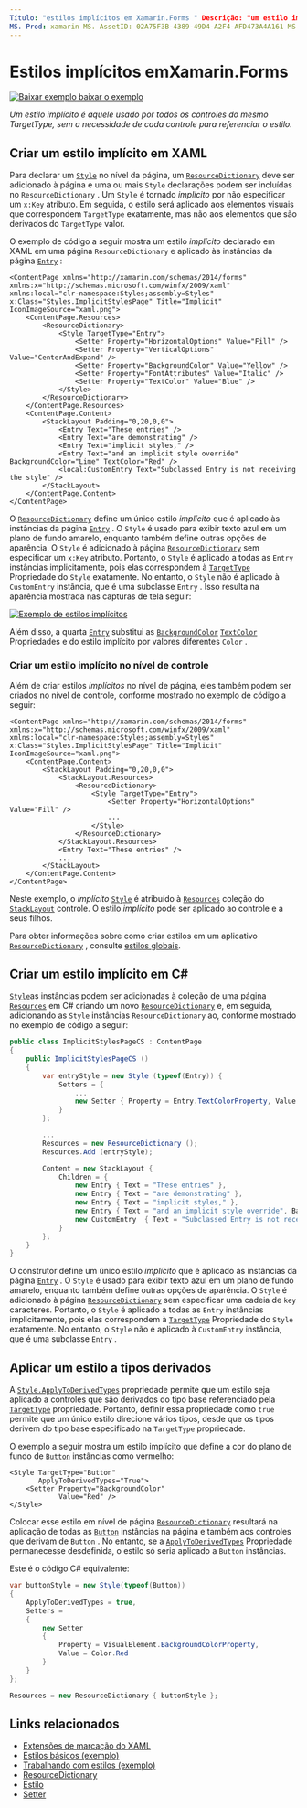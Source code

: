 ```yaml
---
Título: "estilos implícitos em Xamarin.Forms " Descrição: "um estilo implícito é aquele usado por todos os controles do mesmo TargetType, sem a necessidade de cada controle para referenciar o estilo".
MS. Prod: xamarin MS. AssetID: 02A75F3B-4389-49D4-A2F4-AFD473A4A161 MS. Technology: xamarin-Forms autor: davidbritch MS. Author: dabritch MS. Date: 01/30/2019 no-loc: [ Xamarin.Forms , Xamarin.Essentials ]
---
```


# <a name="implicit-styles-in-xamarinforms"></a>Estilos implícitos emXamarin.Forms

[![Baixar exemplo ](~/media/shared/download.png) baixar o exemplo](https://docs.microsoft.com/samples/xamarin/xamarin-forms-samples/userinterface-styles-basicstyles)

_Um estilo implícito é aquele usado por todos os controles do mesmo TargetType, sem a necessidade de cada controle para referenciar o estilo._

## <a name="create-an-implicit-style-in-xaml"></a>Criar um estilo implícito em XAML

Para declarar um [`Style`](xref:Xamarin.Forms.Style) no nível da página, um [`ResourceDictionary`](xref:Xamarin.Forms.ResourceDictionary) deve ser adicionado à página e uma ou mais `Style` declarações podem ser incluídas no `ResourceDictionary` . Um `Style` é tornado *implícito* por não especificar um `x:Key` atributo. Em seguida, o estilo será aplicado aos elementos visuais que correspondem `TargetType` exatamente, mas não aos elementos que são derivados do `TargetType` valor.

O exemplo de código a seguir mostra um estilo *implícito* declarado em XAML em uma página `ResourceDictionary` e aplicado às instâncias da página [`Entry`](xref:Xamarin.Forms.Entry) :

```xaml
<ContentPage xmlns="http://xamarin.com/schemas/2014/forms" xmlns:x="http://schemas.microsoft.com/winfx/2009/xaml" xmlns:local="clr-namespace:Styles;assembly=Styles" x:Class="Styles.ImplicitStylesPage" Title="Implicit" IconImageSource="xaml.png">
    <ContentPage.Resources>
        <ResourceDictionary>
            <Style TargetType="Entry">
                <Setter Property="HorizontalOptions" Value="Fill" />
                <Setter Property="VerticalOptions" Value="CenterAndExpand" />
                <Setter Property="BackgroundColor" Value="Yellow" />
                <Setter Property="FontAttributes" Value="Italic" />
                <Setter Property="TextColor" Value="Blue" />
            </Style>
        </ResourceDictionary>
    </ContentPage.Resources>
    <ContentPage.Content>
        <StackLayout Padding="0,20,0,0">
            <Entry Text="These entries" />
            <Entry Text="are demonstrating" />
            <Entry Text="implicit styles," />
            <Entry Text="and an implicit style override" BackgroundColor="Lime" TextColor="Red" />
            <local:CustomEntry Text="Subclassed Entry is not receiving the style" />
        </StackLayout>
    </ContentPage.Content>
</ContentPage>
```

O [`ResourceDictionary`](xref:Xamarin.Forms.ResourceDictionary) define um único estilo *implícito* que é aplicado às instâncias da página [`Entry`](xref:Xamarin.Forms.Entry) . O `Style` é usado para exibir texto azul em um plano de fundo amarelo, enquanto também define outras opções de aparência. O `Style` é adicionado à página [`ResourceDictionary`](xref:Xamarin.Forms.ResourceDictionary) sem especificar um `x:Key` atributo. Portanto, o `Style` é aplicado a todas as `Entry` instâncias implicitamente, pois elas correspondem à [`TargetType`](xref:Xamarin.Forms.Style.TargetType) Propriedade do `Style` exatamente. No entanto, o `Style` não é aplicado à `CustomEntry` instância, que é uma subclasse `Entry` . Isso resulta na aparência mostrada nas capturas de tela seguir:

[![Exemplo de estilos implícitos](implicit-images/implicit-styles.png)](implicit-images/implicit-styles-large.png#lightbox)

Além disso, a quarta [`Entry`](xref:Xamarin.Forms.Entry) substitui as [`BackgroundColor`](xref:Xamarin.Forms.VisualElement.BackgroundColor) [`TextColor`](xref:Xamarin.Forms.InputView.TextColor) Propriedades e do estilo implícito por valores diferentes `Color` .

### <a name="create-an-implicit-style-at-the-control-level"></a>Criar um estilo implícito no nível de controle

Além de criar estilos *implícitos* no nível de página, eles também podem ser criados no nível de controle, conforme mostrado no exemplo de código a seguir:

```xaml
<ContentPage xmlns="http://xamarin.com/schemas/2014/forms" xmlns:x="http://schemas.microsoft.com/winfx/2009/xaml" xmlns:local="clr-namespace:Styles;assembly=Styles" x:Class="Styles.ImplicitStylesPage" Title="Implicit" IconImageSource="xaml.png">
    <ContentPage.Content>
        <StackLayout Padding="0,20,0,0">
            <StackLayout.Resources>
                <ResourceDictionary>
                    <Style TargetType="Entry">
                        <Setter Property="HorizontalOptions" Value="Fill" />
                        ...
                    </Style>
                </ResourceDictionary>
            </StackLayout.Resources>
            <Entry Text="These entries" />
            ...
        </StackLayout>
    </ContentPage.Content>
</ContentPage>
```

Neste exemplo, o *implícito* [`Style`](xref:Xamarin.Forms.Style) é atribuído à [`Resources`](xref:Xamarin.Forms.VisualElement.Resources) coleção do [`StackLayout`](xref:Xamarin.Forms.StackLayout) controle. O estilo *implícito* pode ser aplicado ao controle e a seus filhos.

Para obter informações sobre como criar estilos em um aplicativo [`ResourceDictionary`](xref:Xamarin.Forms.ResourceDictionary) , consulte [estilos globais](~/xamarin-forms/user-interface/styles/application.md).

## <a name="create-an-implicit-style-in-c35"></a>Criar um estilo implícito em C&#35;

[`Style`](xref:Xamarin.Forms.Style)as instâncias podem ser adicionadas à coleção de uma página [`Resources`](xref:Xamarin.Forms.VisualElement.Resources) em C# criando um novo [`ResourceDictionary`](xref:Xamarin.Forms.ResourceDictionary) e, em seguida, adicionando as `Style` instâncias `ResourceDictionary` ao, conforme mostrado no exemplo de código a seguir:

```csharp
public class ImplicitStylesPageCS : ContentPage
{
    public ImplicitStylesPageCS ()
    {
        var entryStyle = new Style (typeof(Entry)) {
            Setters = {
                ...
                new Setter { Property = Entry.TextColorProperty, Value = Color.Blue }
            }
        };

        ...
        Resources = new ResourceDictionary ();
        Resources.Add (entryStyle);

        Content = new StackLayout {
            Children = {
                new Entry { Text = "These entries" },
                new Entry { Text = "are demonstrating" },
                new Entry { Text = "implicit styles," },
                new Entry { Text = "and an implicit style override", BackgroundColor = Color.Lime, TextColor = Color.Red },
                new CustomEntry  { Text = "Subclassed Entry is not receiving the style" }
            }
        };
    }
}
```

O construtor define um único estilo *implícito* que é aplicado às instâncias da página [`Entry`](xref:Xamarin.Forms.Entry) . O `Style` é usado para exibir texto azul em um plano de fundo amarelo, enquanto também define outras opções de aparência. O `Style` é adicionado à página [`ResourceDictionary`](xref:Xamarin.Forms.ResourceDictionary) sem especificar uma cadeia de `key` caracteres. Portanto, o `Style` é aplicado a todas as `Entry` instâncias implicitamente, pois elas correspondem à [`TargetType`](xref:Xamarin.Forms.Style.TargetType) Propriedade do `Style` exatamente. No entanto, o `Style` não é aplicado à `CustomEntry` instância, que é uma subclasse `Entry` .

## <a name="apply-a-style-to-derived-types"></a>Aplicar um estilo a tipos derivados

A [`Style.ApplyToDerivedTypes`](xref:Xamarin.Forms.Style.ApplyToDerivedTypes) propriedade permite que um estilo seja aplicado a controles que são derivados do tipo base referenciado pela [`TargetType`](xref:Xamarin.Forms.Style.TargetType) propriedade. Portanto, definir essa propriedade como `true` permite que um único estilo direcione vários tipos, desde que os tipos derivem do tipo base especificado na `TargetType` propriedade.

O exemplo a seguir mostra um estilo implícito que define a cor do plano de fundo de [`Button`](xref:Xamarin.Forms.Button) instâncias como vermelho:

```xaml
<Style TargetType="Button"
       ApplyToDerivedTypes="True">
    <Setter Property="BackgroundColor"
            Value="Red" />
</Style>
```

Colocar esse estilo em nível de página [`ResourceDictionary`](xref:Xamarin.Forms.ResourceDictionary) resultará na aplicação de todas as [`Button`](xref:Xamarin.Forms.Button) instâncias na página e também aos controles que derivam de `Button` . No entanto, se a [`ApplyToDerivedTypes`](xref:Xamarin.Forms.Style.ApplyToDerivedTypes) Propriedade permanecesse desdefinida, o estilo só seria aplicado a `Button` instâncias.

Este é o código C# equivalente:

```csharp
var buttonStyle = new Style(typeof(Button))
{
    ApplyToDerivedTypes = true,
    Setters =
    {
        new Setter
        {
            Property = VisualElement.BackgroundColorProperty,
            Value = Color.Red
        }
    }
};

Resources = new ResourceDictionary { buttonStyle };
```

## <a name="related-links"></a>Links relacionados

- [Extensões de marcação do XAML](~/xamarin-forms/xaml/xaml-basics/xaml-markup-extensions.md)
- [Estilos básicos (exemplo)](https://docs.microsoft.com/samples/xamarin/xamarin-forms-samples/userinterface-styles-basicstyles)
- [Trabalhando com estilos (exemplo)](https://docs.microsoft.com/samples/xamarin/xamarin-forms-samples/workingwithstyles)
- [ResourceDictionary](xref:Xamarin.Forms.ResourceDictionary)
- [Estilo](xref:Xamarin.Forms.Style)
- [Setter](xref:Xamarin.Forms.Setter)
